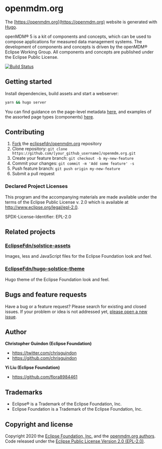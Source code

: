 # openmdm.org

The [https://openmdm.org](https://openmdm.org) website is generated with [Hugo](https://gohugo.io/documentation/).

openMDM® 5 is a kit of components and concepts, which can be used to compose applications for measured data management systems. The development of components and concepts is driven by the openMDM® Eclipse Working Group. All components and concepts are published under the Eclipse Public License.

[![Build Status](https://travis-ci.org/eclipsefdn/openmdm.org.svg?branch=master)](https://travis-ci.org/eclipsefdn/openmdm.org)

## Getting started

Install dependencies, build assets and start a webserver:

```bash
yarn && hugo server
```

You can find guidance on the page-level metadata [here](https://eclipsefdn.github.io/hugo-solstice-theme/), and examples of the assorted page types (components) [here](https://eclipsefdn.github.io/hugo-solstice-theme/components/).

## Contributing

1. [Fork](https://help.github.com/articles/fork-a-repo/) the [eclipsefdn/openmdm.org](https://github.com/eclipsefdn/openmdm.org) repository
2. Clone repository: `git clone https://github.com/[your_github_username]/openmdm.org.git`
3. Create your feature branch: `git checkout -b my-new-feature`
4. Commit your changes: `git commit -m 'Add some feature' -s`
5. Push feature branch: `git push origin my-new-feature`
6. Submit a pull request

### Declared Project Licenses

This program and the accompanying materials are made available under the terms
of the Eclipse Public License v. 2.0 which is available at
http://www.eclipse.org/legal/epl-2.0.

SPDX-License-Identifier: EPL-2.0

## Related projects

### [EclipseFdn/solstice-assets](https://github.com/EclipseFdn/solstice-assets)

Images, less and JavaScript files for the Eclipse Foundation look and feel.

### [EclipseFdn/hugo-solstice-theme](https://github.com/EclipseFdn/hugo-solstice-theme)

Hugo theme of the Eclipse Foundation look and feel.

## Bugs and feature requests

Have a bug or a feature request? Please search for existing and closed issues. If your problem or idea is not addressed yet, [please open a new issue](https://github.com/eclipsefdn/openmdm.org/issues/new).

## Author

**Christopher Guindon (Eclipse Foundation)**

- <https://twitter.com/chrisguindon>
- <https://github.com/chrisguindon>

**Yi Liu (Eclipse Foundation)**

- <https://github.com/flora8984461>

## Trademarks

* Eclipse® is a Trademark of the Eclipse Foundation, Inc.
* Eclipse Foundation is a Trademark of the Eclipse Foundation, Inc.

## Copyright and license

Copyright 2020 the [Eclipse Foundation, Inc.](https://www.eclipse.org) and the [openmdm.org authors](https://github.com/eclipsefdn/openmdm.org/graphs/contributors). Code released under the [Eclipse Public License Version 2.0 (EPL-2.0)](https://github.com/eclipsefdn/openmdm.org/blob/src/LICENSE).
